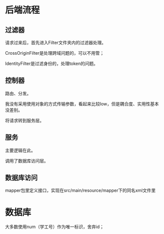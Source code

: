 # 后端流程

## 过滤器

请求过来后，首先进入Filter文件夹内的过滤器处理。

CrossOriginFilter是处理跨域问题的，可以不用管；

IdentityFilter是过滤身份的，处理token的问题。

## 控制器

路由、分发。

我没有采用使用对象的方式传输参数，看起来比较low，但是耦合度、实用性基本没差别。

将请求转到服务层。

## 服务

主要逻辑在此。

调用了数据库访问层。

## 数据库访问

mapper包里定义接口，实现在src/main/resource/mapper下的同名xml文件里

# 数据库

大多数使用num（学工号）作为唯一标识，舍弃id；

